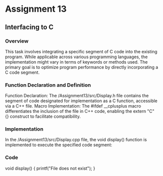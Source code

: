 # Assignment 13
## Interfacing to C
### Overview
This task involves integrating a specific segment of C code into the existing program. 
While applicable across various programming languages, the implementation might vary in terms of keywords or methods used. 
The primary goal is to optimize program performance by directly incorporating a C code segment.
### Function Declaration and Definition
Function Declaration: The /Assignment13/src/Display.h file contains the segment of code designated for implementation as a C function, accessible via a C++ file.
Macro Implementation: The #ifdef __cplusplus macro differentiates the inclusion of the file in C++ code, enabling the extern "C" {} construct to facilitate compatibility.

### Implementation
In the /Assignment13/src/Display.cpp file, the void display() function is implemented to execute the specified code segment:

### Code 
void display()
{
    printf("File does not exist");
}

